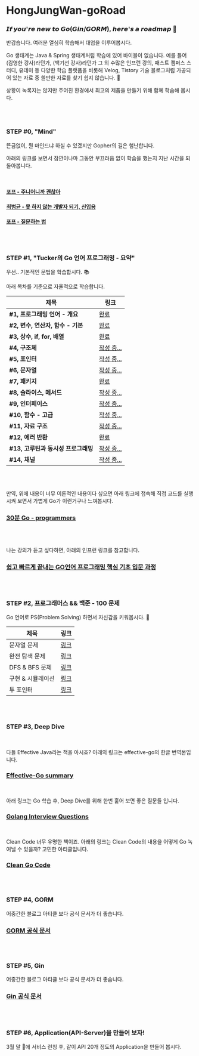 # HongJungWan-goRoad

### 𝙄𝙛 𝙮𝙤𝙪'𝙧𝙚 𝙣𝙚𝙬 𝙩𝙤 𝙂𝙤(𝙂𝙞𝙣/𝙂𝙊𝙍𝙈), 𝙝𝙚𝙧𝙚'𝙨 𝙖 𝙧𝙤𝙖𝙙𝙢𝙖𝙥 🛫

반갑습니다. 여러분 열심히 학습해서 대업을 이루어봅시다. <br>

Go 생태계는 Java & Spring 생태계처럼 학습에 있어 바이블이 없습니다. 예를 들어 (김영한 강사)라던가, (백기선 강사)라던가 그 외 수많은 인프런 강의, 패스트 캠퍼스 스터디, 유데미 등 다양한 학습 플랫폼을 비롯해 Velog, Tistory 기술 블로그처럼 가공되어 있는 자료 중 쓸만한 자료를 찾기 쉽지 않습니다.  🤔

상황이 녹록지는 않지만 주어진 환경에서 최고의 제품을 만들기 위해 함께 학습해 봅시다.

<br><br>

### STEP #0, "Mind"

뜬금없이, 뭔 마인드냐 하실 수 있겠지만 Gopher의 길은 험난합니다.

아래의 링크를 보면서 잠깐이나마 그동안 부끄러움 없이 학습을 했는지 지난 시간을 되돌아봅니다.

<br>

#### [포프 - 주니어니까 괜찮아](https://www.youtube.com/watch?v=xrtrSdybVmE&list=PLW_uvsSPlijvEGUPKXOTPaJFlSAZ12Tfy)

#### [최범균 - 못 하지 않는 개발자 되기, 신입용](https://www.youtube.com/watch?v=wogrRJlqUFw)

#### [포프 - 질문하는 법](https://www.youtube.com/watch?v=LjcMes6LJHs)

<br><br>

### STEP #1, "Tucker의 Go 언어 프로그래밍 - 요약"

우선.. 기본적인 문법을 학습합시다. 📚

아래 목차를 기준으로 자율적으로 학습합니다.

| 제목                       | 링크                                                                                                                                                           |
|--------------------------|--------------------------------------------------------------------------------------------------------------------------------------------------------------|
| **#1, 프로그래밍 언어 - 개요**    | [완료](https://github.com/HongJungWan/HongJungWan-goRoad/blob/main/go/%ED%94%84%EB%A1%9C%EA%B7%B8%EB%9E%98%EB%B0%8D_%EC%96%B8%EC%96%B4_%EA%B0%9C%EC%9A%94.md)  |
| **#2, 변수, 연산자, 함수 - 기본** | [완료](https://github.com/HongJungWan/HongJungWan-goRoad/blob/main/go/%EB%B3%80%EC%88%98_%EC%97%B0%EC%82%B0%EC%9E%90_%ED%95%A8%EC%88%98_%EA%B8%B0%EB%B3%B8.md) |
| **#3, 상수, if, for, 배열**  | [완료](https://github.com/HongJungWan/HongJungWan-goRoad/blob/main/go/%EC%83%81%EC%88%98_if_for_%EB%B0%B0%EC%97%B4.md)                                         |
| **#4, 구조체**              | [작성 중...]()                                                                                                                                                  |
| **#5, 포인터**              | [작성 중...]()                                                                                                                                                  |
| **#6, 문자열**              | [작성 중...]()                                                                                                                                                  |
| **#7, 패키지**              | [완료](https://github.com/HongJungWan/HongJungWan-goRoad/blob/main/go/%ED%8C%A8%ED%82%A4%EC%A7%80.md)                                                          |
| **#8, 슬라이스, 메서드**        | [작성 중...]()                                                                                                                                                  |
| **#9, 인터페이스**            | [작성 중...]()                                                                                                                                                  |
| **#10, 함수 - 고급**         | [작성 중...]()                                                                                                                                                  |
| **#11, 자료 구조**           | [작성 중...]()                                                                                                                                                  |
| **#12, 에러 반환**           | [완료](https://github.com/HongJungWan/HongJungWan-goRoad/blob/main/go/%EC%97%90%EB%9F%AC_%EB%B0%98%ED%99%98.md)                                                |
| **#13, 고루틴과 동시성 프로그래밍**  | [작성 중...]()                                                                                                                                                  |
| **#14, 채널**              | [작성 중...]()                                                                                                                                                  |

<br><br>

만약, 위에 내용이 너무 이론적인 내용이다 싶으면 아래 링크에 접속해 직접 코드를 실행시켜 보면서 가볍게 Go가 이런거구나 느껴봅시다.

### [30분 Go - programmers](https://school.programmers.co.kr/learn/courses/13/13-30%EB%B6%84-go)

<br><br>

나는 강의가 듣고 싶다하면, 아래의 인프런 링크를 참고합니다.

### [쉽고 빠르게 끝내는 GO언어 프로그래밍 핵심 기초 입문 과정](https://www.inflearn.com/course/go%EC%96%B8%EC%96%B4#curriculum)


<br><br>

### STEP #2, 프로그래머스 && 백준 - 100 문제

Go 언어로 PS(Problem Solving) 하면서 자신감을 키워봅시다. 🧐

| 제목           | 링크                                               |
|--------------|--------------------------------------------------|
| 문자열 문제       | [링크](https://www.acmicpc.net/workbook/view/9432) |
| 완전 탐색 문제     | [링크](https://www.acmicpc.net/workbook/view/7770) |
| DFS & BFS 문제 | [링크](https://www.acmicpc.net/workbook/view/1833) |
| 구현 & 시뮬레이션   | [링크](https://www.acmicpc.net/workbook/view/9730) |
| 투 포인터        | [링크](https://www.acmicpc.net/workbook/view/13376) |

<br><br>

### STEP #3, Deep Dive

<br>

다들 Effective Java라는 책을 아시죠? 아래의 링크는 effective-go의 한글 번역본입니다.

### [Effective-Go summary](https://github.com/HongJungWan/effective-go/blob/master/SUMMARY.md)

<br>

아래 링크는 Go 학습 후, Deep Dive를 위해 한번 훑어 보면 좋은 질문들 입니다.

### [Golang Interview Questions](https://www.interviewbit.com/golang-interview-questions/)

<br>

Clean Code 너무 유명한 책이죠. 아래의 링크는 Clean Code의 내용을 어떻게 Go 녹여낼 수 있을까? 고민한 아티클입니다.

### [Clean Go Code](https://github.com/Pungyeon/clean-go-article?tab=readme-ov-file#Test-Driven-Development)

<br><br>

### STEP #4, GORM

어중간한 블로그 아티클 보다 공식 문서가 더 좋습니다.

### [GORM 공식 문서](https://gorm.io/docs/index.html)

<br><br>

### STEP #5, Gin

어중간한 블로그 아티클 보다 공식 문서가 더 좋습니다.

### [Gin 공식 문서](https://gin-gonic.com/ko-kr/docs/examples/)

<br><br>

### STEP #6, Application(API-Server)을 만들어 보자!

3월 말 🤔에 서비스 런칭 후, 같이 API 20개 정도의 Application을 만들어 봅시다.

<br><br>
